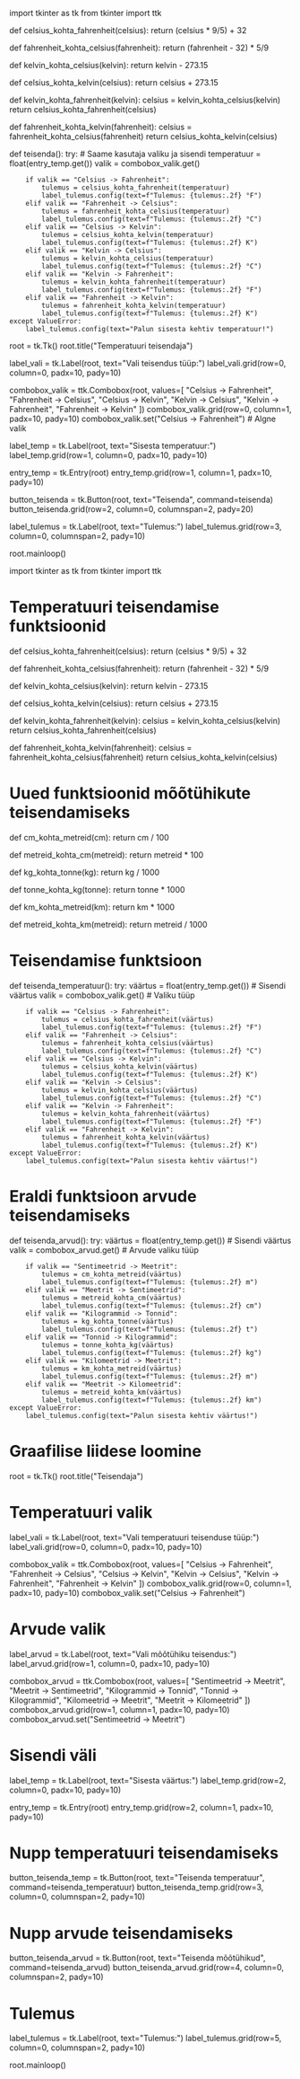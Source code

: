 import tkinter as tk
from tkinter import ttk

def celsius_kohta_fahrenheit(celsius):
    return (celsius * 9/5) + 32

def fahrenheit_kohta_celsius(fahrenheit):
    return (fahrenheit - 32) * 5/9

def kelvin_kohta_celsius(kelvin):
    return kelvin - 273.15

def celsius_kohta_kelvin(celsius):
    return celsius + 273.15

def kelvin_kohta_fahrenheit(kelvin):
    celsius = kelvin_kohta_celsius(kelvin)
    return celsius_kohta_fahrenheit(celsius)

def fahrenheit_kohta_kelvin(fahrenheit):
    celsius = fahrenheit_kohta_celsius(fahrenheit)
    return celsius_kohta_kelvin(celsius)

def teisenda():
    try:
        # Saame kasutaja valiku ja sisendi
        temperatuur = float(entry_temp.get())
        valik = combobox_valik.get()

        if valik == "Celsius -> Fahrenheit":
            tulemus = celsius_kohta_fahrenheit(temperatuur)
            label_tulemus.config(text=f"Tulemus: {tulemus:.2f} °F")
        elif valik == "Fahrenheit -> Celsius":
            tulemus = fahrenheit_kohta_celsius(temperatuur)
            label_tulemus.config(text=f"Tulemus: {tulemus:.2f} °C")
        elif valik == "Celsius -> Kelvin":
            tulemus = celsius_kohta_kelvin(temperatuur)
            label_tulemus.config(text=f"Tulemus: {tulemus:.2f} K")
        elif valik == "Kelvin -> Celsius":
            tulemus = kelvin_kohta_celsius(temperatuur)
            label_tulemus.config(text=f"Tulemus: {tulemus:.2f} °C")
        elif valik == "Kelvin -> Fahrenheit":
            tulemus = kelvin_kohta_fahrenheit(temperatuur)
            label_tulemus.config(text=f"Tulemus: {tulemus:.2f} °F")
        elif valik == "Fahrenheit -> Kelvin":
            tulemus = fahrenheit_kohta_kelvin(temperatuur)
            label_tulemus.config(text=f"Tulemus: {tulemus:.2f} K")
    except ValueError:
        label_tulemus.config(text="Palun sisesta kehtiv temperatuur!")

root = tk.Tk()
root.title("Temperatuuri teisendaja")

label_vali = tk.Label(root, text="Vali teisendus tüüp:")
label_vali.grid(row=0, column=0, padx=10, pady=10)

combobox_valik = ttk.Combobox(root, values=[
    "Celsius -> Fahrenheit", "Fahrenheit -> Celsius", 
    "Celsius -> Kelvin", "Kelvin -> Celsius", 
    "Kelvin -> Fahrenheit", "Fahrenheit -> Kelvin"
])
combobox_valik.grid(row=0, column=1, padx=10, pady=10)
combobox_valik.set("Celsius -> Fahrenheit")  # Algne valik

label_temp = tk.Label(root, text="Sisesta temperatuur:")
label_temp.grid(row=1, column=0, padx=10, pady=10)

entry_temp = tk.Entry(root)
entry_temp.grid(row=1, column=1, padx=10, pady=10)

button_teisenda = tk.Button(root, text="Teisenda", command=teisenda)
button_teisenda.grid(row=2, column=0, columnspan=2, pady=20)

label_tulemus = tk.Label(root, text="Tulemus:")
label_tulemus.grid(row=3, column=0, columnspan=2, pady=10)

root.mainloop()





















import tkinter as tk
from tkinter import ttk

# Temperatuuri teisendamise funktsioonid
def celsius_kohta_fahrenheit(celsius):
    return (celsius * 9/5) + 32

def fahrenheit_kohta_celsius(fahrenheit):
    return (fahrenheit - 32) * 5/9

def kelvin_kohta_celsius(kelvin):
    return kelvin - 273.15

def celsius_kohta_kelvin(celsius):
    return celsius + 273.15

def kelvin_kohta_fahrenheit(kelvin):
    celsius = kelvin_kohta_celsius(kelvin)
    return celsius_kohta_fahrenheit(celsius)

def fahrenheit_kohta_kelvin(fahrenheit):
    celsius = fahrenheit_kohta_celsius(fahrenheit)
    return celsius_kohta_kelvin(celsius)

# Uued funktsioonid mõõtühikute teisendamiseks
def cm_kohta_metreid(cm):
    return cm / 100

def metreid_kohta_cm(metreid):
    return metreid * 100

def kg_kohta_tonne(kg):
    return kg / 1000

def tonne_kohta_kg(tonne):
    return tonne * 1000

def km_kohta_metreid(km):
    return km * 1000

def metreid_kohta_km(metreid):
    return metreid / 1000

# Teisendamise funktsioon
def teisenda_temperatuur():
    try:
        väärtus = float(entry_temp.get())  # Sisendi väärtus
        valik = combobox_valik.get()  # Valiku tüüp

        if valik == "Celsius -> Fahrenheit":
            tulemus = celsius_kohta_fahrenheit(väärtus)
            label_tulemus.config(text=f"Tulemus: {tulemus:.2f} °F")
        elif valik == "Fahrenheit -> Celsius":
            tulemus = fahrenheit_kohta_celsius(väärtus)
            label_tulemus.config(text=f"Tulemus: {tulemus:.2f} °C")
        elif valik == "Celsius -> Kelvin":
            tulemus = celsius_kohta_kelvin(väärtus)
            label_tulemus.config(text=f"Tulemus: {tulemus:.2f} K")
        elif valik == "Kelvin -> Celsius":
            tulemus = kelvin_kohta_celsius(väärtus)
            label_tulemus.config(text=f"Tulemus: {tulemus:.2f} °C")
        elif valik == "Kelvin -> Fahrenheit":
            tulemus = kelvin_kohta_fahrenheit(väärtus)
            label_tulemus.config(text=f"Tulemus: {tulemus:.2f} °F")
        elif valik == "Fahrenheit -> Kelvin":
            tulemus = fahrenheit_kohta_kelvin(väärtus)
            label_tulemus.config(text=f"Tulemus: {tulemus:.2f} K")
    except ValueError:
        label_tulemus.config(text="Palun sisesta kehtiv väärtus!")

# Eraldi funktsioon arvude teisendamiseks
def teisenda_arvud():
    try:
        väärtus = float(entry_temp.get())  # Sisendi väärtus
        valik = combobox_arvud.get()  # Arvude valiku tüüp

        if valik == "Sentimeetrid -> Meetrit":
            tulemus = cm_kohta_metreid(väärtus)
            label_tulemus.config(text=f"Tulemus: {tulemus:.2f} m")
        elif valik == "Meetrit -> Sentimeetrid":
            tulemus = metreid_kohta_cm(väärtus)
            label_tulemus.config(text=f"Tulemus: {tulemus:.2f} cm")
        elif valik == "Kilogrammid -> Tonnid":
            tulemus = kg_kohta_tonne(väärtus)
            label_tulemus.config(text=f"Tulemus: {tulemus:.2f} t")
        elif valik == "Tonnid -> Kilogrammid":
            tulemus = tonne_kohta_kg(väärtus)
            label_tulemus.config(text=f"Tulemus: {tulemus:.2f} kg")
        elif valik == "Kilomeetrid -> Meetrit":
            tulemus = km_kohta_metreid(väärtus)
            label_tulemus.config(text=f"Tulemus: {tulemus:.2f} m")
        elif valik == "Meetrit -> Kilomeetrid":
            tulemus = metreid_kohta_km(väärtus)
            label_tulemus.config(text=f"Tulemus: {tulemus:.2f} km")
    except ValueError:
        label_tulemus.config(text="Palun sisesta kehtiv väärtus!")

# Graafilise liidese loomine
root = tk.Tk()
root.title("Teisendaja")

# Temperatuuri valik
label_vali = tk.Label(root, text="Vali temperatuuri teisenduse tüüp:")
label_vali.grid(row=0, column=0, padx=10, pady=10)

combobox_valik = ttk.Combobox(root, values=[
    "Celsius -> Fahrenheit", "Fahrenheit -> Celsius", 
    "Celsius -> Kelvin", "Kelvin -> Celsius", 
    "Kelvin -> Fahrenheit", "Fahrenheit -> Kelvin"
])
combobox_valik.grid(row=0, column=1, padx=10, pady=10)
combobox_valik.set("Celsius -> Fahrenheit")

# Arvude valik
label_arvud = tk.Label(root, text="Vali mõõtühiku teisendus:")
label_arvud.grid(row=1, column=0, padx=10, pady=10)

combobox_arvud = ttk.Combobox(root, values=[
    "Sentimeetrid -> Meetrit", "Meetrit -> Sentimeetrid",
    "Kilogrammid -> Tonnid", "Tonnid -> Kilogrammid",
    "Kilomeetrid -> Meetrit", "Meetrit -> Kilomeetrid"
])
combobox_arvud.grid(row=1, column=1, padx=10, pady=10)
combobox_arvud.set("Sentimeetrid -> Meetrit")

# Sisendi väli
label_temp = tk.Label(root, text="Sisesta väärtus:")
label_temp.grid(row=2, column=0, padx=10, pady=10)

entry_temp = tk.Entry(root)
entry_temp.grid(row=2, column=1, padx=10, pady=10)

# Nupp temperatuuri teisendamiseks
button_teisenda_temp = tk.Button(root, text="Teisenda temperatuur", command=teisenda_temperatuur)
button_teisenda_temp.grid(row=3, column=0, columnspan=2, pady=10)

# Nupp arvude teisendamiseks
button_teisenda_arvud = tk.Button(root, text="Teisenda mõõtühikud", command=teisenda_arvud)
button_teisenda_arvud.grid(row=4, column=0, columnspan=2, pady=10)

# Tulemus
label_tulemus = tk.Label(root, text="Tulemus:")
label_tulemus.grid(row=5, column=0, columnspan=2, pady=10)

root.mainloop()




